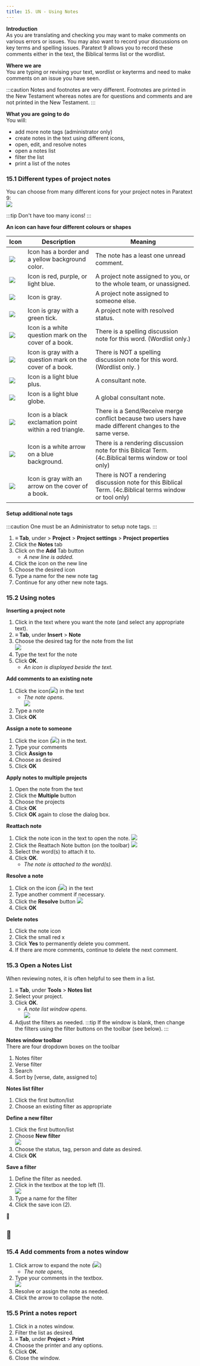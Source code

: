 ```yaml
---
title: 15. UN - Using Notes
---
```

**Introduction**  
As you are translating and checking you may want to make comments on various errors or issues. You may also want to record your discussions on key terms and spelling issues. Paratext 9 allows you to record these comments either in the text, the Biblical terms list or the wordlist.

**Where we are**  
You are typing or revising your text, wordlist or keyterms and need to make comments on an issue you have seen.

:::caution
Notes and footnotes are very different. Footnotes are printed in the New Testament whereas notes are for questions and comments and are not printed in the New Testament.
:::

**What you are going to do**  
You will:

-  add more note tags (administrator only)
-  create notes in the text using different icons,
-  open, edit, and resolve notes
-  open a notes list
-  filter the list
-  print a list of the notes

### 15.1 Different types of project notes
You can choose from many different icons for your project notes in Paratext 9:  
![](../media/b709a10121a16c4688fc4c097d75f915.png)

:::tip
Don't have too many icons!
:::

**An icon can have four different colours or shapes**

| Icon                                             | Description                                               | Meaning                                                                                                 |
|--------------------------------------------------|-----------------------------------------------------------|---------------------------------------------------------------------------------------------------------|
| ![](../media/d75a709de0625acdd2d5606b881713c7.jpeg) | Icon has a border and a yellow background color.          | The note has a least one unread comment.                                                                |
| ![](../media/af2265719adde77e6c37fe29d53837a0.png)  | Icon is red, purple, or light blue.                       | A project note assigned to you, or to the whole team, or unassigned.                                    |
| ![](../media/52011900797d9603380805140bdf824b.png)  | Icon is gray.                                             | A project note assigned to someone else.                                                                |
| ![](../media/ba2c2cb0345a22d2fa4a444f36ac008a.png)  | Icon is gray with a green tick.                           | A project note with resolved status.                                                                    |
| ![](../media/2dc7ce9a46e73745ff7cfeed7a2a01c2.png)  | Icon is a white question mark on the cover of a book.     | There is a spelling discussion note for this word. (Wordlist only.)                                     |
| ![](../media/2b50c0a72da51333a102958f1b8b28b0.png)  | Icon is gray with a question mark on the cover of a book. | There is NOT a spelling discussion note for this word. (Wordlist only. )                                |
| ![](../media/cc4821978ddcb558aa03e3d0656f474d.png)  | Icon is a light blue plus.                                | A consultant note.                                                                                      |
| ![](../media/31bd2ed6849ef54f49dada59afbd1464.png)  | Icon is a light blue globe.                               | A global consultant note.                                                                               |
| ![](../media/b581c0fef0999d28730fd7ad140414b3.png)  | Icon is a black exclamation point within a red triangle.  | There is a Send/Receive merge conflict because two users have made different changes to the same verse. |
| ![](../media/92c0950e4a80bb6f5234cf433b93816f.png)  | Icon is a white arrow on a blue background.               | There is a rendering discussion note for this Biblical Term. (4c.Biblical terms window or tool only)       |
| ![](../media/30557b60ca6b2817dce955dd78ebb775.png)  | Icon is gray with an arrow on the cover of a book.        | There is NOT a rendering discussion note for this Biblical Term. (4c.Biblical terms window or tool only)   |

#### Setup additional note tags

:::caution
One must be an Administrator to setup note tags.
:::

1.  **≡ Tab**, under \> **Project** \> **Project settings** \> **Project properties**
1.  Click the **Notes** tab
1.  Click on the **Add** Tab button   
    - *A new line is added.*
2.  Click the icon on the new line
3.  Choose the desired icon
4.  Type a name for the new note tag
5.  Continue for any other new note tags.

### 15.2 Using notes
**Inserting a project note**
1.  Click in the text where you want the note (and select any appropriate text).
1.  **≡ Tab**, under **Insert** \> **Note**
1.  Choose the desired tag for the note from the list  
    ![](../media/0a05866309a22aad44f30868c76a5fc8.png)
1.  Type the text for the note
1.  Click **OK**.  
    - *An icon is displayed beside the text.*

**Add comments to an existing note**
1.  Click the icon(![](../media/054adb8f846212101b59a4d3552e9e84.png)) in the text  
    - *The note opens*.  
    ![](../media/76481b348e4a87faa84358299a9d1e32.png)
1.  Type a note
1.  Click **OK**

**Assign a note to someone**
1.  Click the icon (![](../media/054adb8f846212101b59a4d3552e9e84.png)) in the text.
1.  Type your comments
1.  Click **Assign to**
1.  Choose as desired
1.  Click **OK**

**Apply notes to multiple projects**
1.  Open the note from the text
1.  Click the **Multiple** button
1.  Choose the projects
1.  Click **OK**
1.  Click **OK** again to close the dialog box.




**Reattach note**
1.  Click the note icon in the text to open the note.
    ![](../media/0f6b7b58a3f0410aa1f34dda86f3cb70.png)
1.  Click the Reattach Note button (on the toolbar) ![](../media/0519f8bb9c47a8d635cf5e15650f0b71.png)
1.  Select the word(s) to attach it to.
1.  Click **OK**.  
    -  *The note is attached to the word(s).*

**Resolve a note**
1.  Click on the icon (![](../media/054adb8f846212101b59a4d3552e9e84.png)) in the text
1.  Type another comment if necessary.
1.  Click the **Resolve** button ![](../media/14c0de8645fdea9349cf327cffeb9ce4.png)
1.  Click **OK**

**Delete notes**  
1.  Click the note icon
1.  Click the small red x
1.  Click **Yes** to permanently delete you comment.
1.  If there are more comments, continue to delete the next comment.




### 15.3 Open a Notes List
When reviewing notes, it is often helpful to see them in a list.

1.  **≡ Tab**, under **Tools** \> **Notes list**
1.  Select your project.
1.  Click **OK**.  
    - *A note list window opens.*  
    ![](../media/5fa086ebed857256946e2c683c975cfb.png)
1.  Adjust the filters as needed.
:::tip
If the window is blank, then change the filters using the filter buttons on the toolbar (see below).
:::

**Notes window toolbar**  
There are four dropdown boxes on the toolbar

1.  Notes filter
1.  Verse filter
1.  Search
1.  Sort by [verse, date, assigned to]

**Notes list filter**
1.  Click the first button/list
1.  Choose an existing filter as appropriate

**Define a new filter**
1.  Click the first button/list
1.  Choose **New filter**  
    ![](../media/823ebf9360715115c1bb15c8389bd2ae.png)
1.  Choose the status, tag, person and date as desired.
1.  Click **OK**

**Save a filter**
1.  Define the filter as needed.
1.  Click in the textbox at the top left (1).  
    ![](../media/c6c8c562a7c81b9c0928b0003064c4ea.png)
1.  Type a name for the filter
1.  Click the save icon (2).

📄
## :page_facing_up:

### 15.4 Add comments from a notes window
1.  Click arrow to expand the note (![](../media/515fa4a55ad645e411a7d05a5fbda1c9.png))  
    -  *The note opens,*
1.  Type your comments in the textbox.  
    ![](../media/204428a3b3581a2269bfe500e6aa14ee.png)
1.  Resolve or assign the note as needed.
1.  Click the arrow to collapse the note.

### 15.5 Print a notes report
1.  Click in a notes window.
1.  Filter the list as desired.
1.  **≡ Tab**, under **Project** \> **Print**
1.  Choose the printer and any options.
1.  Click **OK**.
1.  Close the window.
